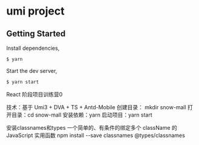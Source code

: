 # umi project

## Getting Started

Install dependencies,

```bash
$ yarn
```

Start the dev server,

```bash
$ yarn start
```

React 阶段项目训练营0

技术：基于 Umi3 + DVA + TS + Antd-Mobile
创建目录： mkdir snow-mall
打开目录：cd snow-mall
安装依赖：yarn
启动项目：yarn start


安装classnames和types 一个简单的、有条件的绑定多个 className 的 JavaScript 实用函数
npm install --save classnames @types/classnames